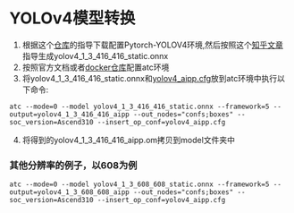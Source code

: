 # YOLOv4模型转换
1. 根据这个[仓库](https://github.com/Tianxiaomo/pytorch-YOLOv4)的指导下载配置Pytorch-YOLOV4环境,然后按照这个[知乎文章](https://zhuanlan.zhihu.com/p/384506398)指导生成yolov4_1_3_416_416_static.onnx
2. 按照官方文档或者[docker仓库](https://github.com/lenLRX/CANN-toolkit-docker)配置atc环境
3. 将yolov4_1_3_416_416_static.onnx和[yolov4_aipp.cfg](model/yolov4_aipp.cfg)放到atc环境中执行以下命令:
```
atc --mode=0 --model yolov4_1_3_416_416_static.onnx --framework=5 --output=yolov4_1_3_416_416_aipp --out_nodes="confs;boxes" --soc_version=Ascend310 --insert_op_conf=yolov4_aipp.cfg
```
4. 将得到的yolov4_1_3_416_416_aipp.om拷贝到model文件夹中

### 其他分辨率的例子，以608为例
```
atc --mode=0 --model yolov4_1_3_608_608_static.onnx --framework=5 --output=yolov4_1_3_608_608_aipp --out_nodes="confs;boxes" --soc_version=Ascend310 --insert_op_conf=yolov4_aipp.cfg
```
